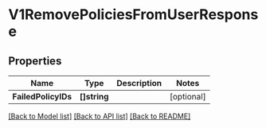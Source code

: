 # V1RemovePoliciesFromUserResponse

## Properties

Name | Type | Description | Notes
------------ | ------------- | ------------- | -------------
**FailedPolicyIDs** | **[]string** |  | [optional] 

[[Back to Model list]](../README.md#documentation-for-models) [[Back to API list]](../README.md#documentation-for-api-endpoints) [[Back to README]](../README.md)


